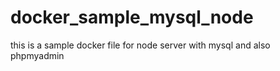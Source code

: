 # docker_sample_mysql_node
this is a sample docker file for node server with mysql and also phpmyadmin
